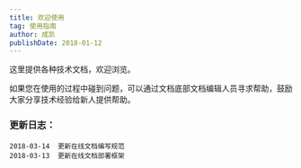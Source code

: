```yaml
---
title: 欢迎使用
tag: 使用指南
author: 成凯
publishDate: 2018-01-12
---
```


这里提供各种技术文档，欢迎浏览。

如果您在使用的过程中碰到问题，可以通过文档底部文档编辑人员寻求帮助，鼓励大家分享技术经验给新人提供帮助。

### 更新日志：

    2018-03-14  更新在线文档编写规范
    2018-03-13  更新在线文档部署框架

